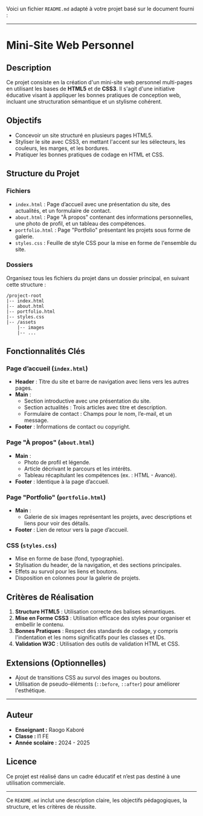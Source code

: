 Voici un fichier `README.md` adapté à votre projet basé sur le document fourni :

---

# Mini-Site Web Personnel

## Description

Ce projet consiste en la création d'un mini-site web personnel multi-pages en utilisant les bases de **HTML5** et de **CSS3**. Il s'agit d'une initiative éducative visant à appliquer les bonnes pratiques de conception web, incluant une structuration sémantique et un stylisme cohérent.

## Objectifs

- Concevoir un site structuré en plusieurs pages HTML5.
- Styliser le site avec CSS3, en mettant l'accent sur les sélecteurs, les couleurs, les marges, et les bordures.
- Pratiquer les bonnes pratiques de codage en HTML et CSS.

## Structure du Projet

### Fichiers
- `index.html` : Page d’accueil avec une présentation du site, des actualités, et un formulaire de contact.
- `about.html` : Page "À propos" contenant des informations personnelles, une photo de profil, et un tableau des compétences.
- `portfolio.html` : Page "Portfolio" présentant les projets sous forme de galerie.
- `styles.css` : Feuille de style CSS pour la mise en forme de l'ensemble du site.

### Dossiers
Organisez tous les fichiers du projet dans un dossier principal, en suivant cette structure :
```
/project-root
|-- index.html
|-- about.html
|-- portfolio.html
|-- styles.css
|-- /assets
    |-- images
    |-- ...
```

## Fonctionnalités Clés

### Page d’accueil (`index.html`)
- **Header** : Titre du site et barre de navigation avec liens vers les autres pages.
- **Main** :
  - Section introductive avec une présentation du site.
  - Section actualités : Trois articles avec titre et description.
  - Formulaire de contact : Champs pour le nom, l’e-mail, et un message.
- **Footer** : Informations de contact ou copyright.

### Page "À propos" (`about.html`)
- **Main** :
  - Photo de profil et légende.
  - Article décrivant le parcours et les intérêts.
  - Tableau récapitulant les compétences (ex. : HTML - Avancé).
- **Footer** : Identique à la page d’accueil.

### Page "Portfolio" (`portfolio.html`)
- **Main** :
  - Galerie de six images représentant les projets, avec descriptions et liens pour voir des détails.
- **Footer** : Lien de retour vers la page d’accueil.

### CSS (`styles.css`)
- Mise en forme de base (fond, typographie).
- Stylisation du header, de la navigation, et des sections principales.
- Effets au survol pour les liens et boutons.
- Disposition en colonnes pour la galerie de projets.

## Critères de Réalisation

1. **Structure HTML5** : Utilisation correcte des balises sémantiques.
2. **Mise en Forme CSS3** : Utilisation efficace des styles pour organiser et embellir le contenu.
3. **Bonnes Pratiques** : Respect des standards de codage, y compris l'indentation et les noms significatifs pour les classes et IDs.
4. **Validation W3C** : Utilisation des outils de validation HTML et CSS.

## Extensions (Optionnelles)
- Ajout de transitions CSS au survol des images ou boutons.
- Utilisation de pseudo-éléments (`::before`, `::after`) pour améliorer l'esthétique.

---

## Auteur
- **Enseignant :** Raogo Kaboré
- **Classe :** I1 FE
- **Année scolaire :** 2024 - 2025

## Licence
Ce projet est réalisé dans un cadre éducatif et n’est pas destiné à une utilisation commerciale.

---

Ce `README.md` inclut une description claire, les objectifs pédagogiques, la structure, et les critères de réussite.